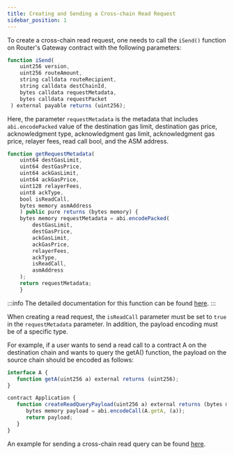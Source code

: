```yaml
---
title: Creating and Sending a Cross-chain Read Request
sidebar_position: 1
---
```


To create a cross-chain read request, one needs to call the `iSend()` function on Router's Gateway contract with the following parameters:

```javascript
function iSend(
    uint256 version,
    uint256 routeAmount,
    string calldata routeRecipient,
    string calldata destChainId,
    bytes calldata requestMetadata,
    bytes calldata requestPacket
 ) external payable returns (uint256);
```

Here, the parameter `requestMetadata` is the metadata that includes `abi.encodePacked` value of the destination gas limit, destination gas price, acknowledgment type, acknowledgment gas limit, acknowledgment gas price, relayer fees, read call bool, and the ASM address.

```javascript
function getRequestMetadata(
    uint64 destGasLimit,
    uint64 destGasPrice,
    uint64 ackGasLimit,
    uint64 ackGasPrice,
    uint128 relayerFees,
    uint8 ackType,
    bool isReadCall,
    bytes memory asmAddress
    ) public pure returns (bytes memory) {
    bytes memory requestMetadata = abi.encodePacked(
        destGasLimit,
        destGasPrice,
        ackGasLimit,
        ackGasPrice,
        relayerFees,
        ackType,
        isReadCall,
        asmAddress
    );
    return requestMetadata;
    }
```

:::info
The detailed documentation for this function can be found [here](../idapp-functions/isend#5-requestmetadata).
:::

When creating a read request, the `isReadCall` parameter must be set to `true` in the `requestMetadata` parameter. In addition, the payload encoding must be of a specific type.

For example, if a user wants to send a read call to a contract A on the destination chain and wants to query the getA() function, the payload on the source chain should be encoded as follows:

```javascript
interface A {
   function getA(uint256 a) external returns (uint256);
}

contract Application {
   function createReadQueryPayload(uint256 a) external returns (bytes memory) {
      bytes memory payload = abi.encodeCall(A.getA, (a));
      return payload;
   }
}
```

An example for sending a cross-chain read query can be found [here](./sample-read-request-contract).
